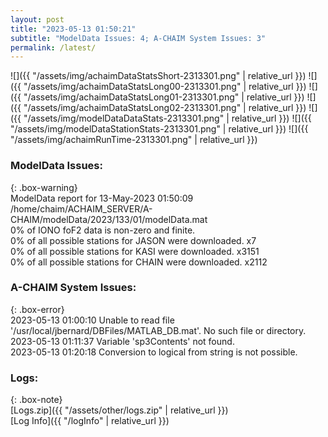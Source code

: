 ```yaml
---
layout: post
title: "2023-05-13 01:50:21"
subtitle: "ModelData Issues: 4; A-CHAIM System Issues: 3"
permalink: /latest/
---
```


![]({{ "/assets/img/achaimDataStatsShort-2313301.png" | relative_url }})
![]({{ "/assets/img/achaimDataStatsLong00-2313301.png" | relative_url }})
![]({{ "/assets/img/achaimDataStatsLong01-2313301.png" | relative_url }})
![]({{ "/assets/img/achaimDataStatsLong02-2313301.png" | relative_url }})
![]({{ "/assets/img/modelDataDataStats-2313301.png" | relative_url }})
![]({{ "/assets/img/modelDataStationStats-2313301.png" | relative_url }})
![]({{ "/assets/img/achaimRunTime-2313301.png" | relative_url }})


### ModelData Issues:  
  
{: .box-warning}  
 ModelData report for 13-May-2023 01:50:09   
 /home/chaim/ACHAIM_SERVER/A-CHAIM/modelData/2023/133/01/modelData.mat   
 0% of IONO foF2 data is non-zero and finite.   
 0% of all possible stations for JASON were downloaded. x7   
 0% of all possible stations for KASI were downloaded. x3151   
 0% of all possible stations for CHAIN were downloaded. x2112   
  
### A-CHAIM System Issues:  
  
{: .box-error}  
2023-05-13 01:00:10 Unable to read file '/usr/local/jbernard/DBFiles/MATLAB_DB.mat'. No such file or directory.  
2023-05-13 01:11:37 Variable 'sp3Contents' not found.  
2023-05-13 01:20:18 Conversion to logical from string is not possible.  

### Logs:  
  
{: .box-note}  
[Logs.zip]({{ "/assets/other/logs.zip" | relative_url }})  
[Log Info]({{ "/logInfo" | relative_url }})  
